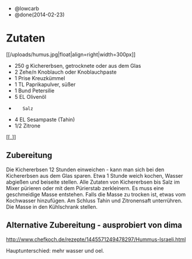 - @lowcarb
- @done(2014-02-23)

# Zutaten
[[/uploads/humus.jpg|float|align=right|width=300px]]

- 250 g  Kichererbsen, getrocknete oder aus dem Glas
- 2 Zehe/n       Knoblauch oder Knoblauchpaste
- 1 Prise        Kreuzkümmel
- 1 TL   Paprikapulver, süßer
- 1 Bund         Petersilie
- 5 EL   Olivenöl
-        Salz
- 4 EL   Sesampaste (Tahin)
- 1/2    Zitrone

[[_]]

## Zubereitung

Die Kichererbsen 12 Stunden einweichen - kann man sich bei den Kichererbsen aus dem Glas sparen. Etwa 1 Stunde weich kochen, Wasser abgießen und beiseite stellen. 
Alle Zutaten von Kichererbsen bis Salz im Mixer pürieren oder mit dem Pürierstab zerkleinern. Es muss eine geschmeidige Masse entstehen. Falls die Masse zu trocken ist, etwas vom Kochwasser hinzufügen. Am Schluss Tahin und Zitronensaft unterrühren. Die Masse in den Kühlschrank stellen. 

## Alternative Zubereitung - ausprobiert von dima
http://www.chefkoch.de/rezepte/1445571249478297/Hummus-Israeli.html

Hauptunterschied: mehr wasser und oel.
